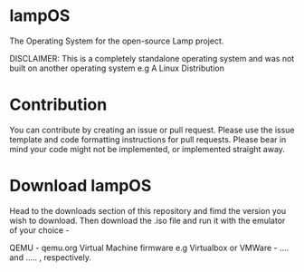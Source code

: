 # lampOS
The Operating System for the open-source Lamp project.

DISCLAIMER: This is a completely standalone operating system and was not built on another operating system e.g A Linux Distribution

# Contribution

You can contribute by creating an issue or pull request.
Please use the issue template and code formatting instructions for pull requests.
Please bear in mind your code might not be implemented, or implemented straight away.

# Download lampOS

Head to the downloads section of this repository and fimd the version you wish to download.
Then download the .iso file and run it with the emulator of your choice -

QEMU - qemu.org
Virtual Machine firmware e.g Virtualbox or VMWare - .... and ..... , respectively.


